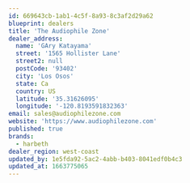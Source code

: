 ```yaml
---
id: 669643cb-1ab1-4c5f-8a93-8c3af2d29a62
blueprint: dealers
title: 'The Audiophile Zone'
dealer_address:
  name: 'GAry Katayama'
  street: '1565 Hollister Lane'
  street2: null
  postCode: '93402'
  city: 'Los Osos'
  state: Ca
  country: US
  latitude: '35.31626095'
  longitude: '-120.8193591832363'
email: sales@audiophilezone.com
website: 'https://www.audiophilezone.com'
published: true
brands:
  - harbeth
dealer_region: west-coast
updated_by: 1e5fda92-5ac2-4abb-b403-8041edf0b4c3
updated_at: 1663775065
---
```

